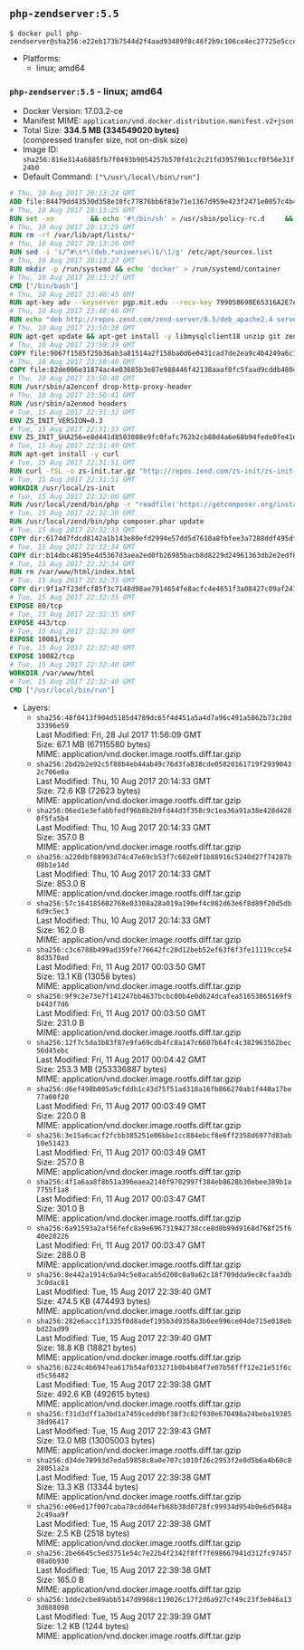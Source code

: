 ## `php-zendserver:5.5`

```console
$ docker pull php-zendserver@sha256:e22eb173b7544d2f4aad93489f8c46f2b9c106ce4ec27725e5cce0e60b006df2
```

-	Platforms:
	-	linux; amd64

### `php-zendserver:5.5` - linux; amd64

-	Docker Version: 17.03.2-ce
-	Manifest MIME: `application/vnd.docker.distribution.manifest.v2+json`
-	Total Size: **334.5 MB (334549020 bytes)**  
	(compressed transfer size, not on-disk size)
-	Image ID: `sha256:816e314a6885fb7f0493b9054257b570fd1c2c21fd39579b1ccf0f56e31f24b0`
-	Default Command: `["\/usr\/local\/bin\/run"]`

```dockerfile
# Thu, 10 Aug 2017 20:13:24 GMT
ADD file:84479dd43530d358e10fc77876bb6f83e71e1367d959e423f2471e0057c4b424 in / 
# Thu, 10 Aug 2017 20:13:25 GMT
RUN set -xe 		&& echo '#!/bin/sh' > /usr/sbin/policy-rc.d 	&& echo 'exit 101' >> /usr/sbin/policy-rc.d 	&& chmod +x /usr/sbin/policy-rc.d 		&& dpkg-divert --local --rename --add /sbin/initctl 	&& cp -a /usr/sbin/policy-rc.d /sbin/initctl 	&& sed -i 's/^exit.*/exit 0/' /sbin/initctl 		&& echo 'force-unsafe-io' > /etc/dpkg/dpkg.cfg.d/docker-apt-speedup 		&& echo 'DPkg::Post-Invoke { "rm -f /var/cache/apt/archives/*.deb /var/cache/apt/archives/partial/*.deb /var/cache/apt/*.bin || true"; };' > /etc/apt/apt.conf.d/docker-clean 	&& echo 'APT::Update::Post-Invoke { "rm -f /var/cache/apt/archives/*.deb /var/cache/apt/archives/partial/*.deb /var/cache/apt/*.bin || true"; };' >> /etc/apt/apt.conf.d/docker-clean 	&& echo 'Dir::Cache::pkgcache ""; Dir::Cache::srcpkgcache "";' >> /etc/apt/apt.conf.d/docker-clean 		&& echo 'Acquire::Languages "none";' > /etc/apt/apt.conf.d/docker-no-languages 		&& echo 'Acquire::GzipIndexes "true"; Acquire::CompressionTypes::Order:: "gz";' > /etc/apt/apt.conf.d/docker-gzip-indexes 		&& echo 'Apt::AutoRemove::SuggestsImportant "false";' > /etc/apt/apt.conf.d/docker-autoremove-suggests
# Thu, 10 Aug 2017 20:13:25 GMT
RUN rm -rf /var/lib/apt/lists/*
# Thu, 10 Aug 2017 20:13:26 GMT
RUN sed -i 's/^#\s*\(deb.*universe\)$/\1/g' /etc/apt/sources.list
# Thu, 10 Aug 2017 20:13:27 GMT
RUN mkdir -p /run/systemd && echo 'docker' > /run/systemd/container
# Thu, 10 Aug 2017 20:13:27 GMT
CMD ["/bin/bash"]
# Thu, 10 Aug 2017 23:48:45 GMT
RUN apt-key adv --keyserver pgp.mit.edu --recv-key 799058698E65316A2E7A4FF42EAE1437F7D2C623
# Thu, 10 Aug 2017 23:48:46 GMT
RUN echo "deb http://repos.zend.com/zend-server/8.5/deb_apache2.4 server non-free" >> /etc/apt/sources.list.d/zend-server.list
# Thu, 10 Aug 2017 23:50:38 GMT
RUN apt-get update && apt-get install -y libmysqlclient18 unzip git zend-server-php-5.5 && /usr/local/zend/bin/zendctl.sh stop
# Thu, 10 Aug 2017 23:50:39 GMT
COPY file:9067f1585f25b36ab3a81514a2f158ba0d6e0431cad7de2ea9c4b4249a6c134f in /etc/ 
# Thu, 10 Aug 2017 23:50:40 GMT
COPY file:82de006e31874ac4e03685b3e87e988446f42138aaaf0fc5faad9cddb48040ba in /etc/apache2/conf-available 
# Thu, 10 Aug 2017 23:50:40 GMT
RUN /usr/sbin/a2enconf drop-http-proxy-header
# Thu, 10 Aug 2017 23:50:41 GMT
RUN /usr/sbin/a2enmod headers
# Tue, 15 Aug 2017 22:31:32 GMT
ENV ZS_INIT_VERSION=0.3
# Tue, 15 Aug 2017 22:31:33 GMT
ENV ZS_INIT_SHA256=e8d441d8503808e9fc0fafc762b2cb80d4a6e68b94fede0fe41efdeac10800cb
# Tue, 15 Aug 2017 22:31:49 GMT
RUN apt-get install -y curl
# Tue, 15 Aug 2017 22:31:51 GMT
RUN curl -fSL -o zs-init.tar.gz "http://repos.zend.com/zs-init/zs-init-docker-${ZS_INIT_VERSION}.tar.gz"     && echo "${ZS_INIT_SHA256} *zs-init.tar.gz" | sha256sum -c -     && mkdir /usr/local/zs-init     && tar xzf zs-init.tar.gz --strip-components=1 -C /usr/local/zs-init     && rm zs-init.tar.gz
# Tue, 15 Aug 2017 22:31:51 GMT
WORKDIR /usr/local/zs-init
# Tue, 15 Aug 2017 22:32:00 GMT
RUN /usr/local/zend/bin/php -r "readfile('https://getcomposer.org/installer');" | /usr/local/zend/bin/php
# Tue, 15 Aug 2017 22:32:30 GMT
RUN /usr/local/zend/bin/php composer.phar update
# Tue, 15 Aug 2017 22:32:33 GMT
COPY dir:6174d7fdcd8142a1b143e80efd2994e57dd5d7610a8fbfee3a7288ddf495dfdf in /usr/local/bin 
# Tue, 15 Aug 2017 22:32:34 GMT
COPY dir:b14dbc48195e4d5367d3aea2ed0fb26985bacb8d8229d24961363db2e2edf8f0 in /usr/local/zend/var/plugins/ 
# Tue, 15 Aug 2017 22:32:34 GMT
RUN rm /var/www/html/index.html
# Tue, 15 Aug 2017 22:32:35 GMT
COPY dir:9f1a7f23dfcf85f3c7148d98ae7914654fe8acfc4e4651f3a08427c09af24198 in /var/www/html 
# Tue, 15 Aug 2017 22:32:35 GMT
EXPOSE 80/tcp
# Tue, 15 Aug 2017 22:32:35 GMT
EXPOSE 443/tcp
# Tue, 15 Aug 2017 22:32:39 GMT
EXPOSE 10081/tcp
# Tue, 15 Aug 2017 22:32:40 GMT
EXPOSE 10082/tcp
# Tue, 15 Aug 2017 22:32:40 GMT
WORKDIR /var/www/html
# Tue, 15 Aug 2017 22:32:40 GMT
CMD ["/usr/local/bin/run"]
```

-	Layers:
	-	`sha256:48f0413f904d5185d4789dc65f4d451a5a4d7a96c491a5862b73c20d33396e59`  
		Last Modified: Fri, 28 Jul 2017 11:56:09 GMT  
		Size: 67.1 MB (67115580 bytes)  
		MIME: application/vnd.docker.image.rootfs.diff.tar.gzip
	-	`sha256:2bd2b2e92c5f88b4eb44ab49c76d3fa838cde05820161719f29390432c706e0a`  
		Last Modified: Thu, 10 Aug 2017 20:14:33 GMT  
		Size: 72.6 KB (72623 bytes)  
		MIME: application/vnd.docker.image.rootfs.diff.tar.gzip
	-	`sha256:06ed1e3efabbfedf96b8b2b9fd44d3f358c9c1ea36a91a38e428d4280f5fa5b4`  
		Last Modified: Thu, 10 Aug 2017 20:14:33 GMT  
		Size: 357.0 B  
		MIME: application/vnd.docker.image.rootfs.diff.tar.gzip
	-	`sha256:a220dbf88993d74c47e69cb53f7c602e0f1b88916c5240d27f74287b08b1e14d`  
		Last Modified: Thu, 10 Aug 2017 20:14:33 GMT  
		Size: 853.0 B  
		MIME: application/vnd.docker.image.rootfs.diff.tar.gzip
	-	`sha256:57c164185602768e03308a28a019a190ef4c082d63e6f8d89f20d5db6d9c5ec3`  
		Last Modified: Thu, 10 Aug 2017 20:14:33 GMT  
		Size: 162.0 B  
		MIME: application/vnd.docker.image.rootfs.diff.tar.gzip
	-	`sha256:c3c6788b499ad359fe776642fc20d12beb52ef63f6f3fe11119cce548d3570ad`  
		Last Modified: Fri, 11 Aug 2017 00:03:50 GMT  
		Size: 13.1 KB (13058 bytes)  
		MIME: application/vnd.docker.image.rootfs.diff.tar.gzip
	-	`sha256:9f9c2e73e7f141247bb4637bcbc00b4e0d624dcafea51653865169f9b443f7d6`  
		Last Modified: Fri, 11 Aug 2017 00:03:50 GMT  
		Size: 231.0 B  
		MIME: application/vnd.docker.image.rootfs.diff.tar.gzip
	-	`sha256:12f7c5da3b83f87e9fa69cdb4fc8a147c6607b64fc4c382963562bec56d45ebc`  
		Last Modified: Fri, 11 Aug 2017 00:04:42 GMT  
		Size: 253.3 MB (253336887 bytes)  
		MIME: application/vnd.docker.image.rootfs.diff.tar.gzip
	-	`sha256:d6ef498b005a9cfddb1c43d75f51ad318a16fb866270ab1f440a17be77a00f20`  
		Last Modified: Fri, 11 Aug 2017 00:03:49 GMT  
		Size: 220.0 B  
		MIME: application/vnd.docker.image.rootfs.diff.tar.gzip
	-	`sha256:3e15a6cacf2fcbb385251e06bbe1cc884ebcf8e6ff2358d6977d83ab10e51423`  
		Last Modified: Fri, 11 Aug 2017 00:03:49 GMT  
		Size: 257.0 B  
		MIME: application/vnd.docker.image.rootfs.diff.tar.gzip
	-	`sha256:4f1a6aa8f8b51a396eaea2140f9702997f384eb8628b30ebee389b1a7755f1a8`  
		Last Modified: Fri, 11 Aug 2017 00:03:47 GMT  
		Size: 301.0 B  
		MIME: application/vnd.docker.image.rootfs.diff.tar.gzip
	-	`sha256:6a91593a2af56fefc8a9e696731942738cce8d0b99d9168d768f25f640e28226`  
		Last Modified: Fri, 11 Aug 2017 00:03:47 GMT  
		Size: 288.0 B  
		MIME: application/vnd.docker.image.rootfs.diff.tar.gzip
	-	`sha256:8e442a1914c6a94c5e8acab5d200c0a9a62c18f709dda9ec8cfaa3db3c0dac81`  
		Last Modified: Tue, 15 Aug 2017 22:39:40 GMT  
		Size: 474.5 KB (474493 bytes)  
		MIME: application/vnd.docker.image.rootfs.diff.tar.gzip
	-	`sha256:282e6acc1f1335f0d8adef195b3d9358a3b6ee996ce04de715e018ebbd22ad99`  
		Last Modified: Tue, 15 Aug 2017 22:39:40 GMT  
		Size: 18.8 KB (18821 bytes)  
		MIME: application/vnd.docker.image.rootfs.diff.tar.gzip
	-	`sha256:6224c4b6947ea617b54af033271b0b4b84f7e07b56fff12e21e51f6cd5c56482`  
		Last Modified: Tue, 15 Aug 2017 22:39:38 GMT  
		Size: 492.6 KB (492615 bytes)  
		MIME: application/vnd.docker.image.rootfs.diff.tar.gzip
	-	`sha256:f31d3dff1a3bd1a7459cedd9bf38f3c82f930e670498a24beba1938538d96417`  
		Last Modified: Tue, 15 Aug 2017 22:39:43 GMT  
		Size: 13.0 MB (13005003 bytes)  
		MIME: application/vnd.docker.image.rootfs.diff.tar.gzip
	-	`sha256:d34de78993d7eda59858c8a0e707c1010f26c2953f2e8d5b6a4b60c828051a2a`  
		Last Modified: Tue, 15 Aug 2017 22:39:38 GMT  
		Size: 13.3 KB (13344 bytes)  
		MIME: application/vnd.docker.image.rootfs.diff.tar.gzip
	-	`sha256:e06ed17f007caba78cdd04efb68b38d0728fc99934d954b0e6d5048a2c49aa9f`  
		Last Modified: Tue, 15 Aug 2017 22:39:38 GMT  
		Size: 2.5 KB (2518 bytes)  
		MIME: application/vnd.docker.image.rootfs.diff.tar.gzip
	-	`sha256:2be6645c5ed3751e54c7e22b4f2342f8ff7f698667941d312fc9745708a0b930`  
		Last Modified: Tue, 15 Aug 2017 22:39:38 GMT  
		Size: 165.0 B  
		MIME: application/vnd.docker.image.rootfs.diff.tar.gzip
	-	`sha256:1dde2cbe89abb5147d9968c119026c17f2d6a927cf49c23f3e046a133d688098`  
		Last Modified: Tue, 15 Aug 2017 22:39:39 GMT  
		Size: 1.2 KB (1244 bytes)  
		MIME: application/vnd.docker.image.rootfs.diff.tar.gzip
